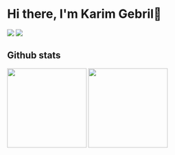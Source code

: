 # Hi there, I'm Karim Gebril👋

[![](https://img.shields.io/badge/linkedin-%230077B5.svg?&style=for-the-badge&logo=linkedin&logoColor=white)](https://www.linkedin.com/in/KarimMahmoud09/)
[![](https://img.shields.io/badge/Gmail-D14836?style=for-the-badge&logo=gmail&logoColor=white)](mailto:karimmahmoud09@gmail.com)

## Github stats
<p align="left">
  <img height="185" src="https://github-readme-stats.vercel.app/api?username=Karimgebril09&show_icons=true&theme=apprentice" />
  <img  height="185" src="https://github-readme-stats.vercel.app/api/top-langs/?username=Karimgebril09&layout=compact&theme=apprentice" />
</p>


